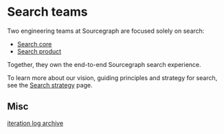 # Search teams

Two engineering teams at Sourcegraph are focused solely on search:

- [Search core](./core.md)
- [Search product](./product.md)

Together, they own the end-to-end Sourcegraph search experience.

To learn more about our vision, guiding principles and strategy for search, see the [Search strategy](../../../company/strategy/code-graph/search/index.md) page.

## Misc

[iteration log archive](./iteration_log_archive.md)
